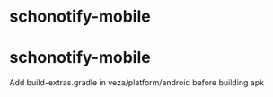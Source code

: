 # schonotify-mobile
# schonotify-mobile

Add build-extras.gradle in veza/platform/android before building apk
